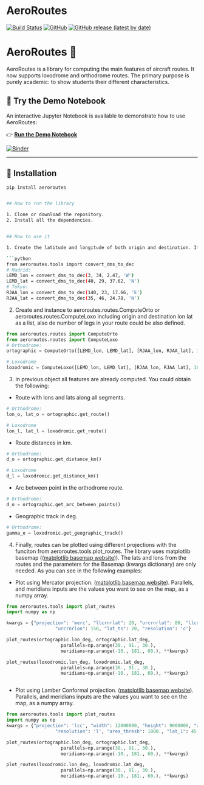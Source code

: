# AeroRoutes
[![Build Status](https://app.travis-ci.com/javiergarciaheras/AeroRoutes.svg?branch=main)](https://www.travis-ci.com/javiergarciaheras/AeroRoutes)
[![GitHub](https://img.shields.io/github/license/javiergarciaheras/AeroRoutes)]()
[![GitHub release (latest by date)](https://img.shields.io/github/v/release/javiergarciaheras/AeroRoutes)]()

# AeroRoutes 🛫 
AeroRoutes is a library for computing the main features of aircraft routes. It now supports loxodrome and orthodrome routes. The primary purpose is purely academic: to show students their different characteristics.

## 🚀 Try the Demo Notebook  
An interactive Jupyter Notebook is available to demonstrate how to use AeroRoutes:  

👉 **[Run the Demo Notebook](examples/aeroroutes_demo.ipynb)**  

[![Binder](https://mybinder.org/badge_logo.svg)](https://mybinder.org/v2/gh/javiergarciaheras/AeroRoutes/main?filepath=examples/aeroroutes_demo.ipynb)  

---

## 📖 Installation  
```bash
pip install aeroroutes


## How to run the library

1. Clone or download the repository.
2. Install all the dependencies.


## How to use it

1. Create the latitude and longitude of both origin and destination. If you know only the coordinates in degrees, minutes and seconds you can use the function convert_dms_to_dec from aeroroutes.tools.

```python
from aeroroutes.tools import convert_dms_to_dec
# Madrid:
LEMD_lon = convert_dms_to_dec(3, 34, 2.47, 'W')
LEMD_lat = convert_dms_to_dec(40, 29, 37.62, 'N')
# Tokyo:
RJAA_lon = convert_dms_to_dec(140, 23, 17.66, 'E')
RJAA_lat = convert_dms_to_dec(35, 46, 24.78, 'N')
```

2. Create and instance to aeroroutes.routes.ComputeOrto or aeroroutes.routes.ComputeLoxo including origin and destination lon lat as a list, also de number of legs in your route could be also defined.

```python
from aeroroutes.routes import ComputeOrto
from aeroroutes.routes import ComputeLoxo
# Orthodrome:
ortographic = ComputeOrto([LEMD_lon, LEMD_lat], [RJAA_lon, RJAA_lat], 100)

# Loxodrome
loxodromic = ComputeLoxo([LEMD_lon, LEMD_lat], [RJAA_lon, RJAA_lat], 100)

```

3. In previous object all features are already computed. You could obtain the following:

- Route with lons and lats along all segments.

```python
# Orthodrome:
lon_o, lat_o = ortographic.get_route()

# Loxodrome
lon_l, lat_l = loxodromic.get_route()

```

- Route distances in km.

```python
# Orthodrome:
d_o = ortographic.get_distance_km()

# Loxodrome
d_l = loxodromic.get_distance_km()

```

- Arc between point in the orthodrome route.

```python
# Orthodrome:
d_o = ortographic.get_arc_between_points()

```

- Geographic track in deg.

```python
# Orthodrome:
gamma_o = loxodromic.get_geographic_track()

```

4. Finally, routes can be plotted using different projections with the funciton from aeroroutes.tools.plot_routes. The library uses matplotlib basemap (([matplotlib basemap website](https://matplotlib.org/basemap/users/))). The lats and lons from the routes and the parameters for the Basemap (kwargs dictionary) are only needed. As you can see in the following examples:

- Plot using Mercator projection. ([matplotlib basemap website](https://matplotlib.org/basemap/users/merc.html)). Parallels, and meridians inputs are the values you want to see on the map, as a numpy array.

```python
from aeroroutes.tools import plot_routes
import numpy as np

kwargs = {"projection": 'merc', "llcrnrlat": 20, "urcrnrlat": 80, "llcrnrlon": -20,
                  "urcrnrlon": 150, "lat_ts": 20, "resolution": 'c'}

plot_routes(ortographic.lon_deg, ortographic.lat_deg,
                    parallels=np.arange(30., 91., 30.),
                    meridians=np.arange(-10., 181., 60.), **kwargs)

plot_routes(loxodromic.lon_deg, loxodromic.lat_deg,
                    parallels=np.arange(30., 91., 30.),
                    meridians=np.arange(-10., 181., 60.), **kwargs)



```

- Plot using Lamber Conformal projection. ([matplotlib basemap website](https://matplotlib.org/basemap/users/lcc.html)). Parallels, and meridians inputs are the values you want to see on the map, as a numpy array.

```python
from aeroroutes.tools import plot_routes
import numpy as np
kwargs = {"projection": 'lcc', "width": 12000000, "height": 9000000, "rsphere": (6378137.00, 6356752.3142),
                  "resolution": 'l', "area_thresh": 1000., "lat_1": 45, "lat_2": 55, "lat_0": 50, "lon_0": 80.}

plot_routes(ortographic.lon_deg, ortographic.lat_deg,
                    parallels=np.arange(30., 91., 30.),
                    meridians=np.arange(-10., 181., 60.), **kwargs)

plot_routes(loxodromic.lon_deg, loxodromic.lat_deg,
                    parallels=np.arange(30., 91., 30.),
                    meridians=np.arange(-10., 181., 60.), **kwargs)

```
